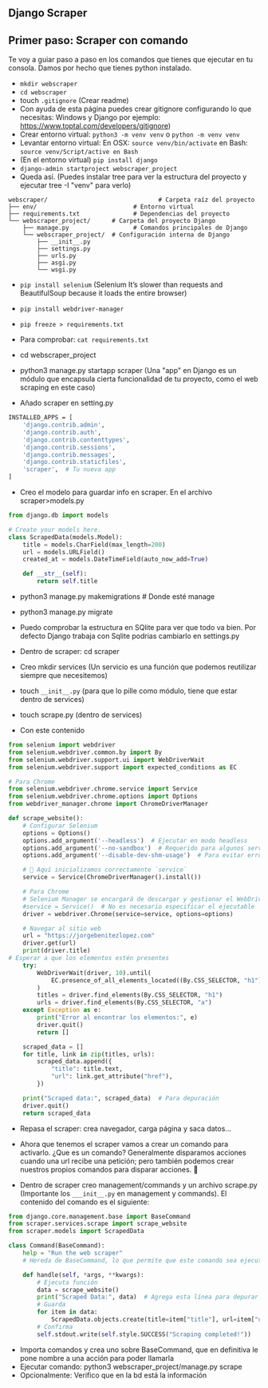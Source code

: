 ## Django Scraper

## Primer paso: Scraper con comando

Te voy a guiar paso a paso en los comandos que tienes que ejecutar en tu consola. Damos por hecho que tienes python instalado. 

- `mkdir webscraper`
- `cd webscraper`
- touch `.gitignore`  (Crear readme)
- Con ayuda de esta página puedes crear gitignore configurando lo que necesitas: Windows y Django por ejemplo: https://www.toptal.com/developers/gitignore)
- Crear entorno virtual: `python3 -m venv venv` o `python -m venv venv`
- Levantar entorno virtual: En OSX: `source venv/bin/activate` en Bash: `source venv/Script/active en Bash`
- (En el entorno virtual) `pip install django`
- `django-admin startproject webscraper_project`
- Queda así. (Puedes instalar tree para ver la estructura del proyecto y ejecutar tree -I "venv" para verlo)

```
webscraper/                               # Carpeta raíz del proyecto
├── env/                           # Entorno virtual
├── requirements.txt               # Dependencias del proyecto
└── webscraper_project/      # Carpeta del proyecto Django
    ├── manage.py                  # Comandos principales de Django
    └── webscraper_project/  # Configuración interna de Django
        ├── __init__.py
        ├── settings.py
        ├── urls.py
        ├── asgi.py
        └── wsgi.py
```

- `pip install selenium` (Selenium It’s slower than requests and BeautifulSoup because it loads the entire browser)
- `pip install webdriver-manager`
- `pip freeze > requirements.txt`
- Para comprobar: `cat requirements.txt` 

- cd webscraper_project
- python3 manage.py startapp scraper (Una "app" en Django es un módulo que encapsula cierta funcionalidad de tu proyecto, como el web scraping en este caso)
- Añado scraper en setting.py
```bash
INSTALLED_APPS = [
    'django.contrib.admin',
    'django.contrib.auth',
    'django.contrib.contenttypes',
    'django.contrib.sessions',
    'django.contrib.messages',
    'django.contrib.staticfiles',
    'scraper',  # Tu nueva app
]
```

- Creo el modelo para guardar info en scraper. En el archivo scraper>models.py

```python
from django.db import models

# Create your models here.
class ScrapedData(models.Model):
    title = models.CharField(max_length=200)
    url = models.URLField()
    created_at = models.DateTimeField(auto_now_add=True)

    def __str__(self):
        return self.title
```

- python3 manage.py makemigrations # Donde esté manage
- python3 manage.py migrate

- Puedo comprobar la estructura en SQlite para ver que todo va bien. Por defecto Django trabaja con Sqlite podrias cambiarlo en settings.py

- Dentro de scraper: cd scraper
- Creo mkdir services (Un servicio es una función que podemos reutilizar siempre que necesitemos)
-  touch ``__init__.py`` (para que lo pille como módulo, tiene que estar dentro de services)
- touch scrape.py (dentro de services)
- Con este contenido

```python
from selenium import webdriver
from selenium.webdriver.common.by import By
from selenium.webdriver.support.ui import WebDriverWait
from selenium.webdriver.support import expected_conditions as EC

# Para Chrome
from selenium.webdriver.chrome.service import Service
from selenium.webdriver.chrome.options import Options
from webdriver_manager.chrome import ChromeDriverManager

def scrape_website():
    # Configurar Selenium
    options = Options()
    options.add_argument('--headless')  # Ejecutar en modo headless
    options.add_argument('--no-sandbox')  # Requerido para algunos servidores
    options.add_argument('--disable-dev-shm-usage')  # Para evitar errores de memoria

    # 🔹 Aquí inicializamos correctamente `service`
    service = Service(ChromeDriverManager().install())

    # Para Chrome
    # Selenium Manager se encargará de descargar y gestionar el WebDriver
    #service = Service()  # No es necesario especificar el ejecutable
    driver = webdriver.Chrome(service=service, options=options)

    # Navegar al sitio web
    url = "https://jorgebenitezlopez.com"
    driver.get(url)
    print(driver.title)  
# Esperar a que los elementos estén presentes
    try:
        WebDriverWait(driver, 10).until(
            EC.presence_of_all_elements_located((By.CSS_SELECTOR, "h1"))
        )
        titles = driver.find_elements(By.CSS_SELECTOR, "h1")
        urls = driver.find_elements(By.CSS_SELECTOR, "a")
    except Exception as e:
        print("Error al encontrar los elementos:", e)
        driver.quit()
        return []

    scraped_data = []
    for title, link in zip(titles, urls):
        scraped_data.append({
            "title": title.text,
            "url": link.get_attribute("href"),
        })

    print("Scraped data:", scraped_data)  # Para depuración
    driver.quit()
    return scraped_data
```

- Repasa el scraper: crea navegador, carga página y saca datos...

- Ahora que tenemos el scraper vamos a crear un comando para activarlo. ¿Que es un comando? Generalmente disparamos acciones cuando una url recibe una petición; pero también podemos crear nuestros propios comandos para disparar acciones. 🎯

- Dentro de scraper creo management/commands y un archivo scrape.py  (Importante los ``___init__.py`` en management y commands). El contenido del comando es el siguiente:

```python
from django.core.management.base import BaseCommand
from scraper.services.scrape import scrape_website
from scraper.models import ScrapedData

class Command(BaseCommand):
    help = "Run the web scraper"
    # Hereda de BaseCommand, lo que permite que este comando sea ejecutable mediante python manage.py <nombre_comando>.

    def handle(self, *args, **kwargs):
        # Ejecuta función
        data = scrape_website()
        print("Scraped Data:", data)  # Agrega esta línea para depurar
        # Guarda
        for item in data:
            ScrapedData.objects.create(title=item["title"], url=item["url"])
        # Confirma
        self.stdout.write(self.style.SUCCESS("Scraping completed!"))

```
- Importa comandos y crea uno sobre BaseCommand, que en definitiva le pone nombre a una acción para poder llamarla
- Ejecutar comando:  python3 webscraper_project/manage.py scrape
- Opcionalmente: Verifico que en la bd está la información
